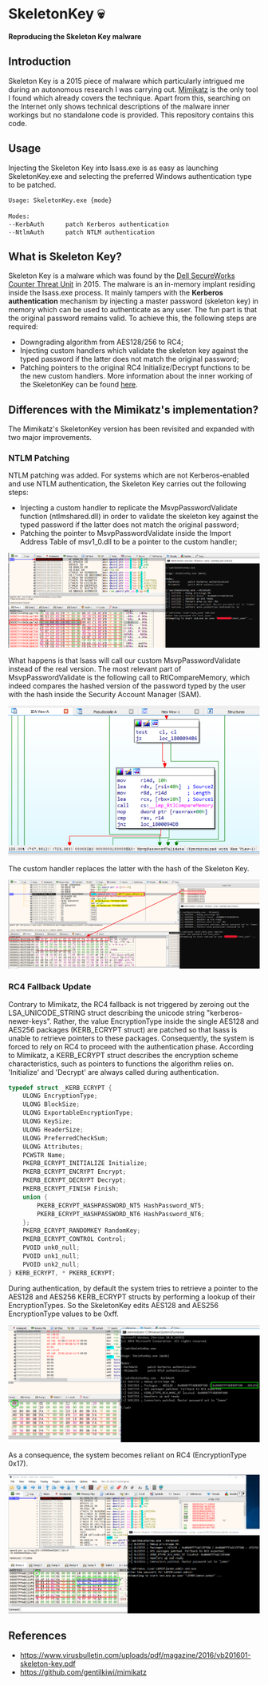 # SkeletonKey 💀
__Reproducing the Skeleton Key malware__

## Introduction
Skeleton Key is a 2015 piece of malware which particularly intrigued me during an autonomous research I was carrying out. [Mimikatz](https://github.com/gentilkiwi/mimikatz) is the only tool I found which already covers the technique. Apart from this, searching on the Internet only shows technical descriptions of the malware inner workings but no standalone code is provided. This repository contains this code.

## Usage
Injecting the Skeleton Key into lsass.exe is as easy as launching SkeletonKey.exe and selecting the preferred Windows authentication type to be patched.

```
Usage: SkeletonKey.exe {mode}

Modes:
--KerbAuth      patch Kerberos authentication
--NtlmAuth      patch NTLM authentication
```

## What is Skeleton Key?
Skeleton Key is a malware which was found by the [Dell SecureWorks Counter Threat Unit](https://www.secureworks.com/research/skeleton-key-malware-analysis) in 2015. The malware is an in-memory implant residing inside the lsass.exe process. It mainly tampers with the __Kerberos authentication__ mechanism by injecting a master password (skeleton key) in memory which can be used to authenticate as any user. The fun part is that the original password remains valid. To achieve this, the following steps are required:
- Downgrading algorithm from AES128/256 to RC4;
- Injecting custom handlers which validate the skeleton key against the typed password if the latter does not match the original password;
- Patching pointers to the original RC4 Initialize/Decrypt functions to be the new custom handlers.
More information about the inner working of the SkeletonKey can be found [here](https://www.virusbulletin.com/uploads/pdf/magazine/2016/vb201601-skeleton-key.pdf).

## Differences with the Mimikatz's implementation?
The Mimikatz's SkeletonKey version has been revisited and expanded with two major improvements. 

### NTLM Patching
NTLM patching was added. For systems which are not Kerberos-enabled and use NTLM authentication, the Skeleton Key carries out the following steps:
- Injecting a custom handler to replicate the MsvpPasswordValidate function (ntlmshared.dll) in order to validate the skeleton key against the typed password if the latter does not match the original password;
- Patching the pointer to MsvpPasswordValidate inside the Import Address Table of msv1_0.dll to be a pointer to the custom handler;

![](pictures/ntlm_auth.png)

What happens is that lsass will call our custom MsvpPasswordValidate instead of the real version. The most relevant part of MsvpPasswordValidate is the following call to RtlCompareMemory, which indeed compares the hashed version of the password typed by the user with the hash inside the Security Account Manager (SAM). 

![](pictures/compare_hashes.png)

The custom handler replaces the latter with the hash of the Skeleton Key.

![](pictures/compare.png)


### RC4 Fallback Update
Contrary to Mimikatz, the RC4 fallback is not triggered by zeroing out the LSA_UNICODE_STRING struct describing the unicode string "kerberos-newer-keys". Rather, the value EncryptionType inside the single AES128 and AES256 packages (KERB_ECRYPT struct) are patched so that lsass is unable to retrieve pointers to these packages. Consequently, the system is forced to rely on RC4 to proceed with the authentication phase. According to Mimikatz, a KERB_ECRYPT struct describes the encryption scheme characteristics, such as pointers to functions the algorithm relies on. 'Initialize' and 'Decrypt' are always called during authentication.


```c
typedef struct _KERB_ECRYPT {
	ULONG EncryptionType;
	ULONG BlockSize;
	ULONG ExportableEncryptionType;
	ULONG KeySize;
	ULONG HeaderSize;
	ULONG PreferredCheckSum;
	ULONG Attributes;
	PCWSTR Name;
	PKERB_ECRYPT_INITIALIZE Initialize;
	PKERB_ECRYPT_ENCRYPT Encrypt;
	PKERB_ECRYPT_DECRYPT Decrypt;
	PKERB_ECRYPT_FINISH Finish;
	union {
		PKERB_ECRYPT_HASHPASSWORD_NT5 HashPassword_NT5;
		PKERB_ECRYPT_HASHPASSWORD_NT6 HashPassword_NT6;
	};
	PKERB_ECRYPT_RANDOMKEY RandomKey;
	PKERB_ECRYPT_CONTROL Control;
	PVOID unk0_null;
	PVOID unk1_null;
	PVOID unk2_null;
} KERB_ECRYPT, * PKERB_ECRYPT;
```

During authentication, by default the system tries to retrieve a pointer to the AES128 and AES256 KERB_ECRYPT structs by performing a lookup of their EncryptionTypes. So the SkeletonKey edits AES128 and AES256 EncryptionType values to be 0xff.

![](pictures/aes256_patched.png)

As a consequence, the system becomes reliant on RC4 (EncryptionType 0x17).

![](pictures/rc4_fallback.png)


## References
- https://www.virusbulletin.com/uploads/pdf/magazine/2016/vb201601-skeleton-key.pdf
- https://github.com/gentilkiwi/mimikatz
